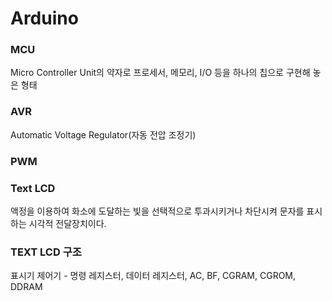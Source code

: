 # Arduino



### MCU

Micro Controller Unit의 약자로 프로세서, 메모리, I/O 등을 하나의 칩으로 구현해 놓은 형태



### AVR

Automatic Voltage Regulator(자동 전압 조정기)



### PWM



### Text LCD

액정을 이용하여 화소에 도달하는 빛을 선택적으로 투과시키거나 차단시켜 문자를 표시하는 시각적 전달장치이다.



### TEXT LCD 구조

표시기
제어기 - 명령 레지스터, 데이터 레지스터, AC, BF, CGRAM, CGROM, DDRAM
